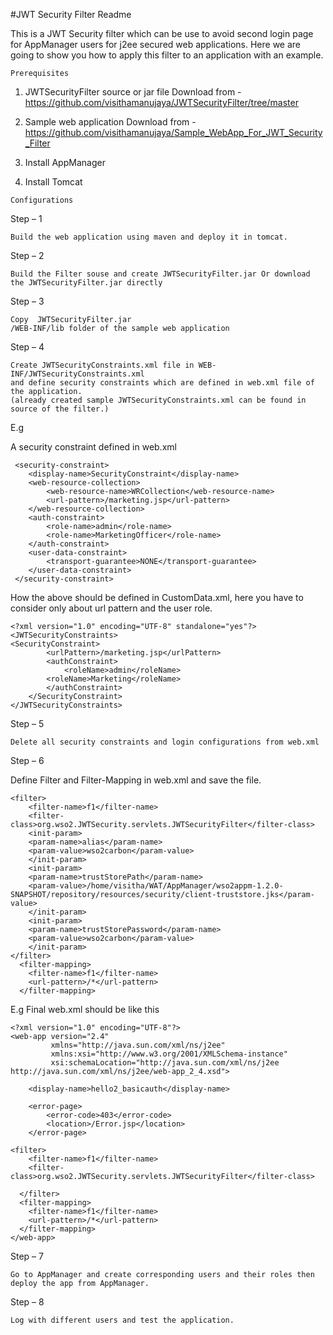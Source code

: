 #JWT Security Filter Readme


This is a JWT Security filter which can be use to avoid second login page for AppManager users for j2ee secured web applications.
Here we are going to show you how to apply this filter to an application with an example.
```
Prerequisites 
```

1. JWTSecurityFilter source or jar file
Download from - https://github.com/visithamanujaya/JWTSecurityFilter/tree/master

2. Sample web application 
Download from - https://github.com/visithamanujaya/Sample_WebApp_For_JWT_Security_Filter

3. Install AppManager

4. Install Tomcat
```
Configurations
```
Step – 1	

	Build the web application using maven and deploy it in tomcat.

Step – 2
	
	Build the Filter souse and create JWTSecurityFilter.jar Or download the JWTSecurityFilter.jar directly

Step – 3
  
 	Copy  JWTSecurityFilter.jar
	/WEB-INF/lib folder of the sample web application

Step – 4	
	
	Create JWTSecurityConstraints.xml file in WEB-INF/JWTSecurityConstraints.xml
	and define security constraints which are defined in web.xml file of the application. 
	(already created sample JWTSecurityConstraints.xml can be found in source of the filter.)

E.g

A security constraint defined in web.xml

	 <security-constraint>
		<display-name>SecurityConstraint</display-name>
		<web-resource-collection>
		    <web-resource-name>WRCollection</web-resource-name>
		    <url-pattern>/marketing.jsp</url-pattern>
		</web-resource-collection>
		<auth-constraint>
		    <role-name>admin</role-name>
		    <role-name>MarketingOfficer</role-name>
		</auth-constraint>
		<user-data-constraint>
		    <transport-guarantee>NONE</transport-guarantee>
		</user-data-constraint>
	 </security-constraint>

How the above should be defined in CustomData.xml, here you have to consider only about url pattern and the user role.
```
<?xml version="1.0" encoding="UTF-8" standalone="yes"?>
<JWTSecurityConstraints>
<SecurityConstraint>
        <urlPattern>/marketing.jsp</urlPattern>
        <authConstraint>
            <roleName>admin</roleName>
	    <roleName>Marketing</roleName>
        </authConstraint>
    </SecurityConstraint>
</JWTSecurityConstraints>
```


Step – 5

	Delete all security constraints and login configurations from web.xml
	
Step – 6

Define Filter and Filter-Mapping in web.xml and save the file.
```
<filter>
    <filter-name>f1</filter-name>
    <filter-class>org.wso2.JWTSecurity.servlets.JWTSecurityFilter</filter-class>
	<init-param>
	<param-name>alias</param-name>
	<param-value>wso2carbon</param-value>
	</init-param>
	<init-param>
	<param-name>trustStorePath</param-name>
	<param-value>/home/visitha/WAT/AppManager/wso2appm-1.2.0-SNAPSHOT/repository/resources/security/client-truststore.jks</param-value>
	</init-param>
	<init-param>
	<param-name>trustStorePassword</param-name>
	<param-value>wso2carbon</param-value>
	</init-param>
</filter>
  <filter-mapping>
    <filter-name>f1</filter-name>
    <url-pattern>/*</url-pattern>
  </filter-mapping>
```
E.g Final web.xml should be like this
```
<?xml version="1.0" encoding="UTF-8"?>
<web-app version="2.4"
         xmlns="http://java.sun.com/xml/ns/j2ee"
         xmlns:xsi="http://www.w3.org/2001/XMLSchema-instance"
         xsi:schemaLocation="http://java.sun.com/xml/ns/j2ee http://java.sun.com/xml/ns/j2ee/web-app_2_4.xsd">

    <display-name>hello2_basicauth</display-name>

    <error-page>
        <error-code>403</error-code>
        <location>/Error.jsp</location>
    </error-page>

<filter>
    <filter-name>f1</filter-name>
    <filter-class>org.wso2.JWTSecurity.servlets.JWTSecurityFilter</filter-class>
		 
  </filter>
  <filter-mapping>
    <filter-name>f1</filter-name>
    <url-pattern>/*</url-pattern>
  </filter-mapping>
</web-app>
  ```      
Step – 7

	Go to AppManager and create corresponding users and their roles then deploy the app from AppManager.

Step – 8

	Log with different users and test the application.
